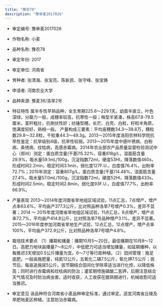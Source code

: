 ```yaml
---
title: "豫农78"
description: "豫审麦2017026"
---
```

* 审定编号:  豫审麦2017026

*  作物名称:  小麦

*  品种名称:  豫农78

*  审定年份:  2017

*  审定单位:  河南省

* 育种者:  张清海、张宝亮、陈新民、张守峰、张宝铸

*  申请者:  河南农业大学

*  品种来源:  豫麦36/洛旱2号

*  特征特性
属半冬性早熟品种，全生育期225.6～229.1天。幼苗半直立，叶色深绿，分蘖力一般，成穗率较高，抗寒性一般；株型半紧凑，株高67.8-79.5厘米，茎秆粗壮，抗倒伏性好；纺锤型穗，长芒、白壳、白粒，籽粒半角质，饱满度较好，熟相一般。 产量构成三要素：平均亩穗数34.3～38.8万，穗粒数29.8～32.8粒，千粒重44.3～49.3g。2013～2015年度洛阳农林科学院抗旱性鉴定：抗旱级别4级，抗旱性较弱。2013～2015年度中感叶锈病、白粉病、条锈病、纹枯病，高感赤霉病。2014年农业部农产品质量监督检验测试中心（郑州）测定：蛋白质含量(干基)15.32%，容重818g/L，湿面筋含量29.9%，吸水量59.1mL/100g，沉淀指数72ml，硬度53HI，降落数值460s，形成时间2.2min，稳定时间3.1min，弱化度127F.U.，白度值76.4%，出粉率72.7%；2015年测定：容重807g/L，蛋白质含量(干基)14.48%，湿面筋含量27.4%，吸水量57.0mL/100g，沉淀指数72ml，硬度52HI，降落数值433s，形成时间2.5min，稳定时间2.8min，弱化度93F.U.，白度值77.7%，出粉率66.9%。

*  产量表现
2013～2014年度河南省旱地组区域试验，11点汇总，7点增产，增产点率63.6%，平均亩产377.3公斤，比对照品种洛旱7号增产0.3%，差异不显著；2014 ～ 2015年度河南省旱地组区域试验，11点汇总，8点增产，增产点率72.7%，平均亩产414.8公斤，比对照洛旱7号品种增产3.1%，差异不显著。2015～2016年度参加河南省旱地生产试验，12点汇总，12点增产，增产点率100%，平均亩产372.9公斤，比对照品种洛旱7号增产4.8%。

*  栽培技术要点
（1）播期和播量：播期10月5～20日，最佳播期在10月8～12日。高肥力地块亩播量7～8公斤，中低肥力可适当增加播量，如延期播种，以每推迟3天增加0.5公斤播量为宜。6～7寸等行距种植。（2）田间管理：施足底肥，一般亩施肥量，纯氮12公斤，五氧化二磷7.5公斤，氧化钾7.5公斤；拔节后，每亩追施尿5公斤。拔节期结合田间化学除草适当进行化控，以降低株高；同时进行赤霉病和纹枯病的防治；灌浆期喷施磷酸二氢钾，后期注意结合天气情况及时防治病虫害。适时收获，人工收获在腊熟期进行，机械收割可适当推迟。

*  审定意见
该品种符合河南省小麦品种审定标准，通过审定。适宜河南省丘陵及旱肥地麦区种植。注意防治赤霉病。
